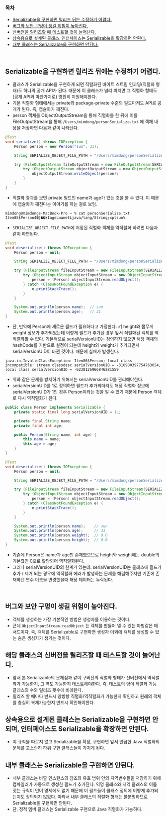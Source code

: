 ### 목차
- [Serializable을 구현하면 릴리즈 뒤는 수정하기 어렵다.](#serializable을-구현하면-릴리즈-뒤에는-수정하기-어렵다)
- [버그와 보안 구멍이 생길 위험이 높아진다.](#버그와-보안-구멍이-생길-위험이-높아진다)
- [신버전을 릴리즈할 때 테스트할 것이 늘어난다.](#해당-클래스의-신버전을-릴리즈할-때-테스트할-것이-늘어난다)
- [상속용으로 설계된 클래스, 인터페이스는 Serializable을 확장하면 안된다.](#상속용으로-설계된-클래스는-serializable을-구현하면-안되며-인터페이스도-serializable을-확장하면-안된다)
- [내부 클래스는 Serializable을 구현하면 안된다.](#내부-클래스는-serializable을-구현하면-안된다)

<br>

## Serializable을 구현하면 릴리즈 뒤에는 수정하기 어렵다.
- 클래스가 Serializable을 구현하게 되면 직렬화된 바이트 스트림 인코딩(직렬화 형태)도 하나의 공개 API가 된다. 때문에 이 클래스가 널리 퍼지면 그 직렬화 형태도 (공개 API와 마찬가지로) 영원히 지원해야한다.
- 기본 직렬화 형태에서는 private와 package-private 수준의 필드마저도 API로 공개가 된다. 즉, 캡슐화가 깨진다.
- person 객체를 ObjectOutputStream을 통해 직렬화를 한 뒤에 이를 FileOutputStream을 통해 `/Users/mimdong/personSerialize.txt` 에 객체 내용을 저장하면 다음과 같이 나타난다.
```java
@Test
void serialize() throws IOException {
    Person person = new Person("sun", 31);

    String SERIALIZE_OBJECT_FILE_PATH = "/Users/mimdong/personSerialize.txt";

    try (FileOutputStream fileOutputStream = new FileOutputStream(SERIALIZE_OBJECT_FILE_PATH)) {
        try (ObjectOutputStream objectOutputStream = new ObjectOutputStream(fileOutputStream)) {
            objectOutputStream.writeObject(person);
        }
    }
}
```
- 직렬화 결과를 보면 private 필드인 name과 age가 있는 것을 볼 수 있다. 이 때문에 캡슐화가 깨진다는 이야기를 하는 걸로 보임.
```
mimdong@mimdongs-MacBook-Pro ~ % cat personSerialize.txt
Item85$Person4�}��ƶIageLnametLjava/lang/String;xptsun%
```
- `SERIALIZE_OBJECT_FILE_PATH`에 저장된 직렬화 객체를 역직렬화 하려면 다음과 같이 하면된다.
```java
@Test
void deserialize() throws IOException {
    Person person = null;

    String SERIALIZE_OBJECT_FILE_PATH = "/Users/mimdong/personSerialize.txt";

    try (FileInputStream fileInputStream = new FileInputStream(SERIALIZE_OBJECT_FILE_PATH)) {
        try (ObjectInputStream objectInputStream = new ObjectInputStream(fileInputStream)) {
            person = (Person) objectInputStream.readObject();
        } catch (ClassNotFoundException e) {
            e.printStackTrace();
        }
    }

    System.out.println(person.name);  // sun
    System.out.println(person.age);   // 31
}
```
- 단, 만약에 Person에 새로운 필드가 필요하다고 가정한다. 키 height와 몸무게 weight 정보가 추가되었는데 이렇게 필드가 추가된 경우 앞서 직렬화된 객체를 역직렬화할 수 없다. 기본적으로 serialVersionUID는 정의하지 않으면 해당 객체의 hashCode를 기반으로 설정이 되는데 height와 weight가 추가되면서 serialVersionUID이 바뀐 것이다. 때문에 실패가 발생한다.
```
java.io.InvalidClassException: Item86$Person; local class incompatible: stream classdesc serialVersionUID = -310980397754763054, local class serialVersionUID = -6238126966846281559
```
- 위와 같은 문제를 방지하기 위해서는 serialVersionUID를 관리해야한다.
- serialVersionUID를 1로 정의하면 필드가 추가되더라도 해당 직렬화 정보에 serialVersionUID가 1인 경우 Person이라는 것을 알 수 있기 때문에 Person 객체로 다시 역직렬화가 된다.
```java
public class Person implements Serializable {
    private static final long serialVersionUID = 1L;

    private final String name;
    private final int age;

    public Person(String name, int age) {
        this.name = name;
        this.age = age;
    }
}
```
```java
@Test
void deserialize() throws IOException {
    Person person = null;

    String SERIALIZE_OBJECT_FILE_PATH = "/Users/mimdong/personSerialize.txt";

    try (FileInputStream fileInputStream = new FileInputStream(SERIALIZE_OBJECT_FILE_PATH)) {
        try (ObjectInputStream objectInputStream = new ObjectInputStream(fileInputStream)) {
            person = (Person) objectInputStream.readObject();
        } catch (ClassNotFoundException e) {
            e.printStackTrace();
        }
    }

    System.out.println(person.name);    // sun
    System.out.println(person.age);     // 31
    System.out.println(person.weight);  // 0.0
    System.out.println(person.height);  // 0.0
}
```
- 기존에 Person은 name과 age만 존재했으므로 height와 weight에는 double의 기본값인 0으로 할당되어 역직렬화된다.
- 그러나 serialVersionUID의 한계가 있는데. serialVersionUID는 클래스에 필드가 추가 / 제거 되는 경우에 역직렬화 에러가 발생하는 문제를 해결해주지만 기존에 존재하던 변수 이름을 변경했을때 해당 데이터는 누락된다.

<br>

## 버그와 보안 구멍이 생길 위험이 높아진다.
- 객체를 생성하는 가장 기본적인 방법은 생성자를 이용하는 것이다.
- 근데 `ObjectInputStream.readObject` 는 객체를 만들어 낼 수 있는 마법같은 메서드이다. 즉, 객체를 Serializable로 구현하면 생성자 이외에 객체를 생성할 수 있는 숨은 생성자가 생기는 것이다.

## 해당 클래스의 신버전을 릴리즈할 때 테스트할 것이 늘어난다.
- 앞서 본 Serializable의 문제점과 같이 구버전의 직렬화 형태가 신버전에서 역직렬화가 가능한지, 그 역도 가능한지 테스트해야한다. 즉, 테스트의 양이 직렬화 가능 클래스의 수와 릴리즈 횟수에 비례한다.
- 릴리즈 할 때마다 반드시 양방향 직렬화/역직렬화가 가능한지 확인하고 원래의 객체를 충실히 복제가능한지 반드시 확인해야한다.

## 상속용으로 설계된 클래스는 Serializable을 구현하면 안되며, 인터페이스도 Serializable을 확장하면 안된다.
- 이 규칙을 따르지 않고 Serializable을 확장, 구현하면 앞서 언급한 Java 직렬화의 문제를 고스란히 하위 구현 클래스들이 가지게 된다.

## 내부 클래스는 Serializable을 구현하면 안된다.
- 내부 클래스는 바깥 인스턴스의 참조와 유효 범위 안의 지역변수들을 저장하기 위해 컴파일러가 자동으로 생성한 필드가 추가된다. 익명 클래스와 지역 클래스의 이름 짓는 규칙이 언어 명세에도 없기 때문에 이 필드들이 클래스 정의에 어떻게 추가되는지도 정의되지 않았다. 따라서 내부 클래스의 직렬화 형태는 불분명하므로 Serializable을 구현하면 안된다.
- 단, 정적 멤버 클래스는 Serializable 구현으로 Java 직렬화가 가능하다.